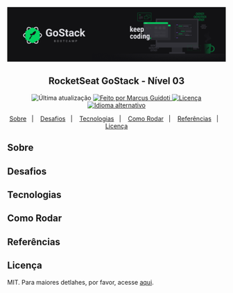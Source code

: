 <img alt="GoStack" src="https://github.com/mguidoti/learn-rocketseat-gostack-level-03/blob/main/assets/header.png">

<h2 align="center">
  RocketSeat GoStack - Nível 03
</h2>

<p align="center">
  <img alt="Última atualização" src="https://img.shields.io/github/last-commit/mguidoti/learn-rocketseat-gostack-level-03?color=04D361"/>

  <a href="https://github.com/mguidoti">
      <img alt="Feito por Marcus Guidoti" src="https://img.shields.io/badge/made%20by-mguidoti-%2304D361"/>
  </a>

  <a href="https://github.com/mguidoti/learn-rocketseat-gostack-level-03/blob/main/LICENSE">
    <img alt="Licença" src="https://img.shields.io/github/license/mguidoti/learn-rocketseat-gostack-level-03?color=04D361">
  </a>

  <a href="https://github.com/mguidoti/learn-rocketseat-gostack-level-03">
    <img alt="Idioma alternativo" src="https://img.shields.io/badge/alt%20language-eng-0498d3"/>
  </a>
</p>

<p align="center">
  <a href="#Sobre">Sobre</a>&nbsp;&nbsp;&nbsp;|&nbsp;&nbsp;&nbsp;
  <a href="#Desafios">Desafios</a>&nbsp;&nbsp;&nbsp;|&nbsp;&nbsp;&nbsp;
  <a href="#Tecnologias">Tecnologias</a>&nbsp;&nbsp;&nbsp;|&nbsp;&nbsp;&nbsp;
  <a href="#Como Rodar">Como Rodar</a>&nbsp;&nbsp;&nbsp;|&nbsp;&nbsp;&nbsp;
  <a href="#Referências">Referências</a>&nbsp;&nbsp;&nbsp;|&nbsp;&nbsp;&nbsp;
  <a href="#Licença">Licença</a>
</p>

## Sobre

## Desafios

## Tecnologias

## Como Rodar

## Referências

## Licença

MIT. Para maiores detlahes, por favor, acesse [aqui](https://github.com/mguidoti/learn-rocketseat-gostack-level-03/blob/main/LICENSE).
